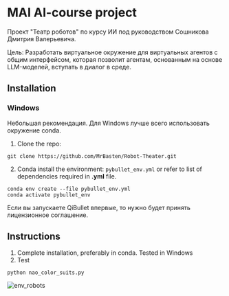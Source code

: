 # MAI AI-course project

Проект "Театр роботов" по курсу ИИ под руководством Сошникова Дмитрия Валерьевича.

Цель: Разработать виртуальное окружение для виртуальных агентов с общим интерфейсом, которая позволит агентам, основанным на основе LLM-моделей, вступать в диалог в среде.  

## Installation

### Windows

Небольшая рекомендация. Для Windows лучше всего использовать окружение conda.

1. Clone the repo: 
```
git clone https://github.com/MrBasten/Robot-Theater.git
```

2. Conda install the environment: `pybullet_env.yml` or refer to list of dependencies required in **.yml** file.

```
conda env create --file pybullet_env.yml
conda activate pybullet_env
```

Если вы запускаете QiBullet впервые, то нужно будет принять лицензионное соглашение.

## Instructions

1. Complete installation, preferably in conda. Tested in Windows
2. Test
```
python nao_color_suits.py
```

![env_robots](https://github.com/MrBasten/Robot-Theater/assets/69163582/635c9070-8261-4113-8f93-7089482c5fe5)

